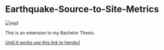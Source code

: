 # Earthquake-Source-to-Site-Metrics
![eqd](/img/DistComparison.png)


This is an extension to my Bachelor Thesis.

<a href="[https://earthquake-distances.herokuapp.com](https://earthquake-distances-a1d6ea1e3d61.herokuapp.com/)">Until it works use this link to heroku!</a>
